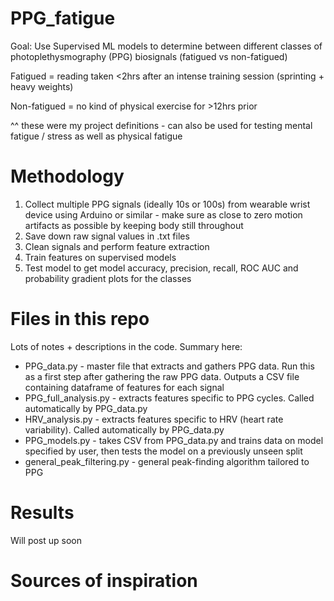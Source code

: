# PPG_fatigue

Goal: Use Supervised ML models to determine between different classes of photoplethysmography (PPG) biosignals (fatigued vs non-fatigued)

Fatigued = reading taken <2hrs after an intense training session (sprinting + heavy weights)

Non-fatigued = no kind of physical exercise for >12hrs prior

^^ these were my project definitions - can also be used for testing mental fatigue / stress as well as physical fatigue

# Methodology
1. Collect multiple PPG signals (ideally 10s or 100s) from wearable wrist device using Arduino or similar - make sure as close to zero motion artifacts as possible by keeping body still throughout
2. Save down raw signal values in .txt files
3. Clean signals and perform feature extraction
4. Train features on supervised models
5. Test model to get model accuracy, precision, recall, ROC AUC and probability gradient plots for the classes

# Files in this repo
Lots of notes + descriptions in the code. Summary here:

- PPG_data.py - master file that extracts and gathers PPG data. Run this as a first step after gathering the raw PPG data. Outputs a CSV file containing dataframe of features for each signal
- PPG_full_analysis.py - extracts features specific to PPG cycles. Called automatically by PPG_data.py
- HRV_analysis.py - extracts features specific to HRV (heart rate variability). Called automatically by PPG_data.py
- PPG_models.py - takes CSV from PPG_data.py and trains data on model specified by user, then tests the model on a previously unseen split
- general_peak_filtering.py - general peak-finding algorithm tailored to PPG


# Results
Will post up soon

# Sources of inspiration
